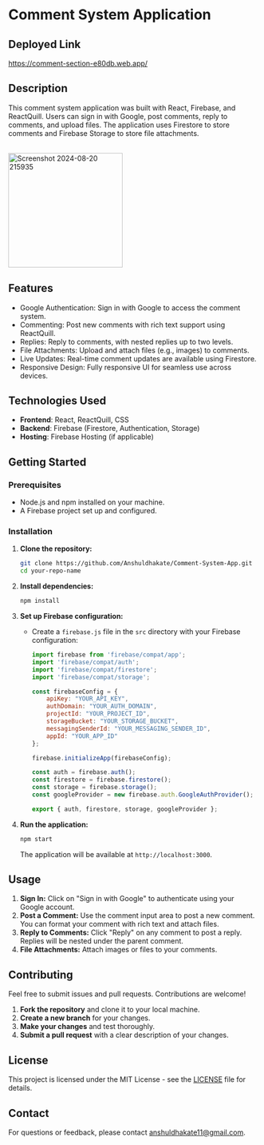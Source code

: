 # Comment System Application

## Deployed Link
https://comment-section-e80db.web.app/

## Description

This comment system application was built with React, Firebase, and ReactQuill. Users can sign in with Google, post comments, reply to comments, and upload files. The application uses Firestore to store comments and Firebase Storage to store file attachments.

<br/>
<img width="229" alt="Screenshot 2024-08-20 215935" src="https://github.com/user-attachments/assets/81cf2dc2-2be9-42f8-8ec7-54699e2fccc0">

<br/>

## Features

- Google Authentication: Sign in with Google to access the comment system.
- Commenting: Post new comments with rich text support using ReactQuill.
- Replies: Reply to comments, with nested replies up to two levels.
- File Attachments: Upload and attach files (e.g., images) to comments.
- Live Updates: Real-time comment updates are available using Firestore.
- Responsive Design: Fully responsive UI for seamless use across devices.

## Technologies Used

- **Frontend**: React, ReactQuill, CSS
- **Backend**: Firebase (Firestore, Authentication, Storage)
- **Hosting**: Firebase Hosting (if applicable)

## Getting Started

### Prerequisites

- Node.js and npm installed on your machine.
- A Firebase project set up and configured.

### Installation

1. **Clone the repository:**

    ```bash
    git clone https://github.com/Anshuldhakate/Comment-System-App.git
    cd your-repo-name
    ```

2. **Install dependencies:**

    ```bash
    npm install
    ```

3. **Set up Firebase configuration:**

    - Create a `firebase.js` file in the `src` directory with your Firebase configuration:

        ```javascript
        import firebase from 'firebase/compat/app';
        import 'firebase/compat/auth';
        import 'firebase/compat/firestore';
        import 'firebase/compat/storage';

        const firebaseConfig = {
            apiKey: "YOUR_API_KEY",
            authDomain: "YOUR_AUTH_DOMAIN",
            projectId: "YOUR_PROJECT_ID",
            storageBucket: "YOUR_STORAGE_BUCKET",
            messagingSenderId: "YOUR_MESSAGING_SENDER_ID",
            appId: "YOUR_APP_ID"
        };

        firebase.initializeApp(firebaseConfig);

        const auth = firebase.auth();
        const firestore = firebase.firestore();
        const storage = firebase.storage();
        const googleProvider = new firebase.auth.GoogleAuthProvider();

        export { auth, firestore, storage, googleProvider };
        ```

4. **Run the application:**

    ```bash
    npm start
    ```

    The application will be available at `http://localhost:3000`.

## Usage

1. **Sign In:** Click on "Sign in with Google" to authenticate using your Google account.
2. **Post a Comment:** Use the comment input area to post a new comment. You can format your comment with rich text and attach files.
3. **Reply to Comments:** Click "Reply" on any comment to post a reply. Replies will be nested under the parent comment.
4. **File Attachments:** Attach images or files to your comments.

## Contributing

Feel free to submit issues and pull requests. Contributions are welcome!

1. **Fork the repository** and clone it to your local machine.
2. **Create a new branch** for your changes.
3. **Make your changes** and test thoroughly.
4. **Submit a pull request** with a clear description of your changes.

## License

This project is licensed under the MIT License - see the [LICENSE](LICENSE) file for details.

## Contact

For questions or feedback, please contact [anshuldhakate11@gmail.com](mailto:anshuldhakate11@gmail.com).

